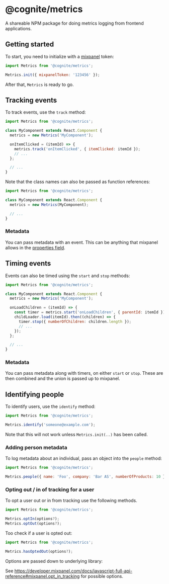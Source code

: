 # @cognite/metrics

A shareable NPM package for doing metrics logging from frontend applications.

## Getting started

To start, you need to initialize with a [mixpanel](https://mixpanel.com) token:

```js
import Metrics from '@cognite/metrics';

Metrics.init({ mixpanelToken: '123456' });
```

After that, `Metrics` is ready to go.

## Tracking events

To track events, use the `track` method:

```js
import Metrics from '@cognite/metrics';

class MyComponent extends React.Component {
  metrics = new Metrics('MyComponent');

  onItemClicked = (itemId) => {
    metrics.track('onItemClicked', { itemClicked: itemId });
    // ...
  };

  // ...
}
```

Note that the class names can also be passed as function references:

```js
import Metrics from '@cognite/metrics';

class MyComponent extends React.Component {
  metrics = new Metrics(MyComponent);

  // ...
}
```

### Metadata

You can pass metadata with an event.
This can be anything that mixpanel allows in the [properties field](https://mixpanel.com/help/reference/javascript-full-api-reference#mixpanel.track).

## Timing events

Events can also be timed using the `start` and `stop` methods:

```js
import Metrics from '@cognite/metrics';

class MyComponent extends React.Component {
  metrics = new Metrics('MyComponent');

  onLoadChildren = (itemId) => {
    const timer = metrics.start('onLoadChildren', { parentId: itemId });
    childLoader.load(itemId).then((children) => {
      timer.stop({ numberOfChildren: children.length });
      // ...
    });
  };

  // ...
}
```

### Metadata

You can pass metadata along with timers, on either `start` or `stop`.
These are then combined and the union is passed up to mixpanel.

## Identifying people

To identify users, use the `identify` method:

```js
import Metrics from '@cognite/metrics';

Metrics.identify('someone@example.com');
```

Note that this will not work unless `Metrics.init(..)` has been called.

### Adding person metadata

To log metadata about an individual, pass an object into the `people` method:

```js
import Metrics from '@cognite/metrics';

Metrics.people({ name: 'Foo', company: 'Bar AS', numberOfProducts: 10 });
```

### Opting out / in of tracking for a user

To opt a user out or in from tracking use the following methods.

```js
import Metrics from '@cognite/metrics';

Metrics.optIn(options?);
Metrics.optOut(options?);
```

Too check if a user is opted out:

```js
import Metrics from '@cognite/metrics';

Metrics.hasOptedOut(options?);
```

Options are passed down to underlying library:

See https://developer.mixpanel.com/docs/javascript-full-api-reference#mixpanel.opt_in_tracking for possible options.
